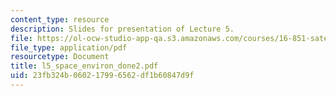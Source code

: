 ```yaml
---
content_type: resource
description: Slides for presentation of Lecture 5.
file: https://ol-ocw-studio-app-qa.s3.amazonaws.com/courses/16-851-satellite-engineering-fall-2003/23fb324b060217996562df1b60847d9f_l5_space_environ_done2.pdf
file_type: application/pdf
resourcetype: Document
title: l5_space_environ_done2.pdf
uid: 23fb324b-0602-1799-6562-df1b60847d9f
---
```

